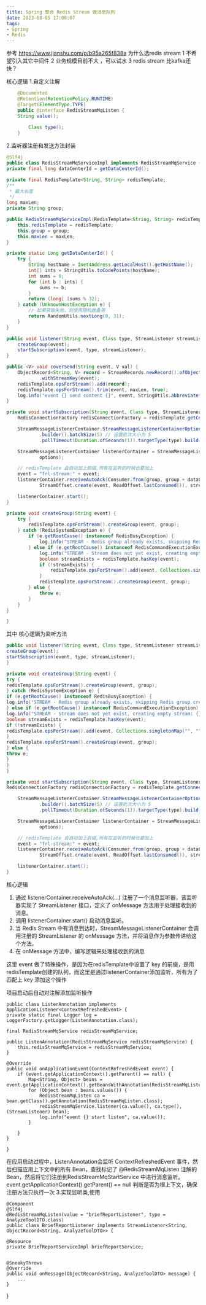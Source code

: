 ```yaml
---
title: Spring 整合 Redis Stream 做消息队列
date: 2023-08-05 17:00:07
tags: 
- Spring
- Redis
---
```

参考 https://www.jianshu.com/p/b95a265f838a
为什么选redis stream
1 不希望引入其它中间件
2 业务规模目前不大 ，可以试水
3 redis stream 比kafka还快？

核心逻辑
1.自定义注解

```java
    @Documented
    @Retention(RetentionPolicy.RUNTIME)
    @Target(ElementType.TYPE)
    public @interface RedisStreamMqListen {
    String value();
    
        Class type();
    }
```




2.监听器注册和发送方法封装

```java
@Slf4j
public class RedisStreamMqServiceImpl implements RedisStreamMqService {
private final long dataCenterId = getDataCenterId();

private final RedisTemplate<String, String> redisTemplate;
/**
 * 最大长度
 */
long maxLen;
private String group;

public RedisStreamMqServiceImpl(RedisTemplate<String, String> redisTemplate, String group, Long maxLen) {
    this.redisTemplate = redisTemplate;
    this.group = group;
    this.maxLen = maxLen;
}

private static Long getDataCenterId() {
    try {
        String hostName = Inet4Address.getLocalHost().getHostName();
        int[] ints = StringUtils.toCodePoints(hostName);
        int sums = 0;
        for (int b : ints) {
            sums += b;
        }
        return (long) (sums % 32);
    } catch (UnknownHostException e) {
        // 如果获取失败，则使用随机数备用
        return RandomUtils.nextLong(0, 31);
    }
}

public void listener(String event, Class type, StreamListener streamListener) {
    createGroup(event);
    startSubscription(event, type, streamListener);
}

public <V> void coverSend(String event, V val) {
    ObjectRecord<String, V> record = StreamRecords.newRecord().ofObject(val).withId(RecordId.autoGenerate())
            .withStreamKey(event);
    redisTemplate.opsForStream().add(record);
    redisTemplate.opsForStream().trim(event, maxLen, true);
    log.info("event {} send content {}", event, StringUtils.abbreviate(val.toString().trim(), 100));
}

private void startSubscription(String event, Class type, StreamListener streamListener) {
    RedisConnectionFactory redisConnectionFactory = redisTemplate.getConnectionFactory();

    StreamMessageListenerContainer.StreamMessageListenerContainerOptions options = StreamMessageListenerContainer.StreamMessageListenerContainerOptions
            .builder().batchSize(5) // 设置批次大小为 5
            .pollTimeout(Duration.ofSeconds(1)).targetType(type).build();

    StreamMessageListenerContainer listenerContainer = StreamMessageListenerContainer.create(redisConnectionFactory,
            options);

    // redisTemplate 会自动加上前缀,所有在监听的时候也要加上
    event = "frl-stream:" + event;
    listenerContainer.receiveAutoAck(Consumer.from(group, group + dataCenterId),
            StreamOffset.create(event, ReadOffset.lastConsumed()), streamListener);

    listenerContainer.start();
}

private void createGroup(String event) {
    try {
        redisTemplate.opsForStream().createGroup(event, group);
    } catch (RedisSystemException e) {
        if (e.getRootCause() instanceof RedisBusyException) {
            log.info("STREAM - Redis group already exists, skipping Redis group creation: {}", group);
        } else if (e.getRootCause() instanceof RedisCommandExecutionException) {
            log.info("STREAM - Stream does not yet exist, creating empty stream: {}", event);
            boolean streamExists = redisTemplate.hasKey(event);
            if (!streamExists) {
                redisTemplate.opsForStream().add(event, Collections.singletonMap("", ""));
            }
            redisTemplate.opsForStream().createGroup(event, group);
        } else {
            throw e;
        }
    }
}

}
```

其中 核心逻辑为监听方法

```java
public void listener(String event, Class type, StreamListener streamListener) {
createGroup(event);
startSubscription(event, type, streamListener);
}

private void createGroup(String event) {
try {
redisTemplate.opsForStream().createGroup(event, group);
} catch (RedisSystemException e) {
if (e.getRootCause() instanceof RedisBusyException) {
log.info("STREAM - Redis group already exists, skipping Redis group creation: {}", group);
} else if (e.getRootCause() instanceof RedisCommandExecutionException) {
log.info("STREAM - Stream does not yet exist, creating empty stream: {}", event);
boolean streamExists = redisTemplate.hasKey(event);
if (!streamExists) {
redisTemplate.opsForStream().add(event, Collections.singletonMap("", ""));
}
redisTemplate.opsForStream().createGroup(event, group);
} else {
throw e;
}
}
}

private void startSubscription(String event, Class type, StreamListener streamListener) {
RedisConnectionFactory redisConnectionFactory = redisTemplate.getConnectionFactory();

    StreamMessageListenerContainer.StreamMessageListenerContainerOptions options = StreamMessageListenerContainer.StreamMessageListenerContainerOptions
            .builder().batchSize(5) // 设置批次大小为 5
            .pollTimeout(Duration.ofSeconds(1)).targetType(type).build();

    StreamMessageListenerContainer listenerContainer = StreamMessageListenerContainer.create(redisConnectionFactory,
            options);

    // redisTemplate 会自动加上前缀,所有在监听的时候也要加上
    event = "frl-stream:" + event;
    listenerContainer.receiveAutoAck(Consumer.from(group, group + dataCenterId),
            StreamOffset.create(event, ReadOffset.lastConsumed()), streamListener);

    listenerContainer.start();
}
```
核心逻辑
1. 通过 listenerContainer.receiveAutoAck(...) 注册了一个消息监听器，该监听器实现了 StreamListener 接口，定义了 onMessage 方法用于处理接收到的消息。
2. 调用 listenerContainer.start() 启动消息监听。
3. 当 Redis Stream 中有消息到达时，StreamMessageListenerContainer 会调用注册的 StreamListener 的 onMessage 方法，并将消息作为参数传递给这个方法。
4. 在 onMessage 方法中，编写逻辑来处理接收到的消息

这里 event 做了特殊操作，是因为在redisTemplate中设置了 key 的前缀，是用redisTemplate创建的队列，而这里是通过listenerContainer添加监听，所有为了匹配上 key 添加这个操作

项目启动后自动对注解添加监听操作

    public class ListenAnnotation implements ApplicationListener<ContextRefreshedEvent> {
    private static final Logger log = LoggerFactory.getLogger(ListenAnnotation.class);
    
    final RedisStreamMqService redisStreamMqService;
    
    public ListenAnnotation(RedisStreamMqService redisStreamMqService) {
        this.redisStreamMqService = redisStreamMqService;
    }
    
    @Override
    public void onApplicationEvent(ContextRefreshedEvent event) {
        if (event.getApplicationContext().getParent() == null) {
            Map<String, Object> beans = event.getApplicationContext().getBeansWithAnnotation(RedisStreamMqListen.class);
            for (Object bean : beans.values()) {
                RedisStreamMqListen ca = bean.getClass().getAnnotation(RedisStreamMqListen.class);
                redisStreamMqService.listener(ca.value(), ca.type(), (StreamListener) bean);
                log.info("event {} start listen", ca.value());
            }
    
        }
    }
    
    }
在应用启动过程中，ListenAnnotation会监听 ContextRefreshedEvent 事件，然后扫描应用上下文中的所有 Bean，查找标记了 @RedisStreamMqListen 注解的 Bean，然后将它们注册到RedisStreamMqStartService 中进行消息监听。
event.getApplicationContext().getParent() == null
判断是否为根上下文，确保注册方法只执行一次
3.实现监听类,使用

    @Component
    @Slf4j
    @RedisStreamMqListen(value = "briefReportListener", type = AnalyzeToolDTO.class)
    public class BriefReportListener implements StreamListener<String, ObjectRecord<String, AnalyzeToolDTO>> {
    
    @Resource
    private BriefReportServiceImpl briefReportService;


    @SneakyThrows
    @Override
    public void onMessage(ObjectRecord<String, AnalyzeToolDTO> message) {
    	...
    }

}

